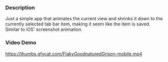 ### Description

Just a simple app that animates the current view and shrinks it down to the currently selected tab bar item, making it seem like the item is saved. Similar to iOS' screenshot animation.

### Video Demo

https://thumbs.gfycat.com/FlakyGoodnaturedGrison-mobile.mp4

